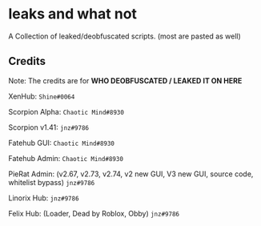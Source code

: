 # leaks and what not

A Collection of leaked/deobfuscated scripts. (most are pasted as well)

## Credits

Note: The credits are for **WHO DEOBFUSCATED / LEAKED IT ON HERE**

XenHub: `Shine#0064`

Scorpion Alpha: `Chaotic Mind#8930`

Scorpion v1.41: `jnz#9786`

Fatehub GUI: `Chaotic Mind#8930`

Fatehub Admin: `Chaotic Mind#8930`

PieRat Admin: (v2.67, v2.73, v2.74, v2 new GUI, V3 new GUI, source code, whitelist bypass) `jnz#9786`

Linorix Hub: `jnz#9786`

Felix Hub: (Loader, Dead by Roblox, Obby) `jnz#9786`
